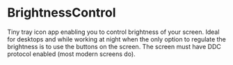 # BrightnessControl

Tiny tray icon app enabling you to control brightness of your screen. Ideal for desktops and while working at night when the only option to regulate the brightness is to use the buttons on the screen. The screen must have DDC protocol enabled (most modern screens do).
